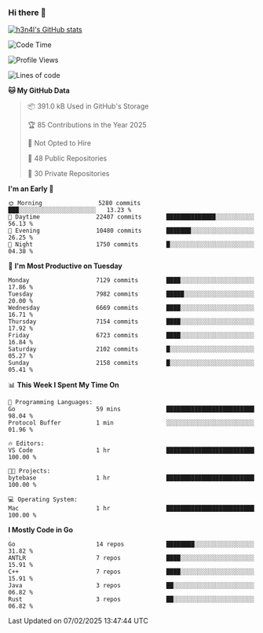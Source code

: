 ### Hi there 👋

[![h3n4l's GitHub stats](https://github-readme-stats.vercel.app/api?username=h3n4l&count_private=true&show_icons=true&theme=radical)](https://github.com/h3n4l/github-readme-stats)

<!--START_SECTION:waka-->
![Code Time](http://img.shields.io/badge/Code%20Time-2%2C055%20hrs%2054%20mins-blue)

![Profile Views](http://img.shields.io/badge/Profile%20Views-0-blue)

![Lines of code](https://img.shields.io/badge/From%20Hello%20World%20I%27ve%20Written-16.0%20million%20lines%20of%20code-blue)

**🐱 My GitHub Data** 

> 📦 391.0 kB Used in GitHub's Storage 
 > 
> 🏆 85 Contributions in the Year 2025
 > 
> 🚫 Not Opted to Hire
 > 
> 📜 48 Public Repositories 
 > 
> 🔑 30 Private Repositories 
 > 
**I'm an Early 🐤** 

```text
🌞 Morning                5280 commits        ███░░░░░░░░░░░░░░░░░░░░░░   13.23 % 
🌆 Daytime                22407 commits       ██████████████░░░░░░░░░░░   56.13 % 
🌃 Evening                10480 commits       ███████░░░░░░░░░░░░░░░░░░   26.25 % 
🌙 Night                  1750 commits        █░░░░░░░░░░░░░░░░░░░░░░░░   04.38 % 
```
📅 **I'm Most Productive on Tuesday** 

```text
Monday                   7129 commits        ████░░░░░░░░░░░░░░░░░░░░░   17.86 % 
Tuesday                  7982 commits        █████░░░░░░░░░░░░░░░░░░░░   20.00 % 
Wednesday                6669 commits        ████░░░░░░░░░░░░░░░░░░░░░   16.71 % 
Thursday                 7154 commits        ████░░░░░░░░░░░░░░░░░░░░░   17.92 % 
Friday                   6723 commits        ████░░░░░░░░░░░░░░░░░░░░░   16.84 % 
Saturday                 2102 commits        █░░░░░░░░░░░░░░░░░░░░░░░░   05.27 % 
Sunday                   2158 commits        █░░░░░░░░░░░░░░░░░░░░░░░░   05.41 % 
```


📊 **This Week I Spent My Time On** 

```text
💬 Programming Languages: 
Go                       59 mins             █████████████████████████   98.04 % 
Protocol Buffer          1 min               ░░░░░░░░░░░░░░░░░░░░░░░░░   01.96 % 

🔥 Editors: 
VS Code                  1 hr                █████████████████████████   100.00 % 

🐱‍💻 Projects: 
bytebase                 1 hr                █████████████████████████   100.00 % 

💻 Operating System: 
Mac                      1 hr                █████████████████████████   100.00 % 
```

**I Mostly Code in Go** 

```text
Go                       14 repos            ████████░░░░░░░░░░░░░░░░░   31.82 % 
ANTLR                    7 repos             ████░░░░░░░░░░░░░░░░░░░░░   15.91 % 
C++                      7 repos             ████░░░░░░░░░░░░░░░░░░░░░   15.91 % 
Java                     3 repos             ██░░░░░░░░░░░░░░░░░░░░░░░   06.82 % 
Rust                     3 repos             ██░░░░░░░░░░░░░░░░░░░░░░░   06.82 % 
```




 Last Updated on 07/02/2025 13:47:44 UTC
<!--END_SECTION:waka-->

